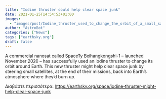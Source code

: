 ```yaml
---
title: "Iodine thruster could help clear space junk"
date: 2021-01-25T14:54:53+01:00
images:
  - "images/post/Iodine_thruster_used_to_change_the_orbit_of_a_small_satellite_for_the_first_time_ever_pillars-800x514.jpg"
author: "AstroBot"
categories: ["News"]
tags: ["earthsky.org"]
draft: false
---
```


A commercial nanosat called SpaceTy Beihangkongshi-1 – launched November 2020 – has successfully used an iodine thruster to change its orbit around Earth. This new thruster might help clear space junk by steering small satellites, at the end of their missions, back into Earth’s atmosphere where they’d burn up.

Διαβάστε περισσότερα: https://earthsky.org/space/iodine-thruster-might-help-clear-space-junk
